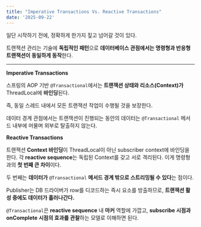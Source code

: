```yaml
---
title: "Imperative Transactions Vs. Reactive Transactions"
date: '2025-09-22'
---
```


일단 시작하기 전에, 정확하게 한가지 짚고 넘어갈 것이 있다.

트랜잭션 관리는 기술에 **독립적인 패턴**으로 **데이터베이스 관점에서는 명령형과 반응형 트랜잭션이 동일하게 동작**한다.

---

**Imperative Transactions**

스프링의 AOP 기반 `@Transactional`에서는 **트랜잭션 상태와 리소스(Context)가** ThreadLocal에 **바인딩**된다.

즉, 동일 스레드 내에서 모든 트랜잭션 작업이 수행될 것을 보장한다.

데이터 경계 관점에서는 트랜잭션이 진행되는 동안의 데이터는 `@Transactional` 메서드 내부에 머물며 외부로 탈출하지 않는다.

**Reactive Transactions**

트랜잭션 **Context 바인딩**이 ThreadLocal이 아닌 subscriber context에 바인딩을 한다. 각 **reactive sequence**는 독립된 Context를 갖고 서로 격리된다. 이게 명령형과의 **첫 번째 큰 차이**이다.

두 번째는 **데이터가** `@Transactional` **메서드 경계 밖으로 스트리밍될 수 있다**는 점이다.

Publisher는 DB 드라이버가 row를 디코드하는 즉시 요소를 방출하므로, **트랜잭션 활성 중에도 데이터가 흘러나간다.**

`@Transactional`은 **reactive sequence** 내 **마커** 역할에 가깝고, **subscribe 시점과 onComplete 시점의 효과를 관찰**하는 모델로 이해하면 된다.